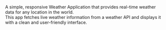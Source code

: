A simple, responsive Weather Application that provides real-time weather data for any location in the world.  
This app fetches live weather information from a weather API and displays it with a clean and user-friendly interface.
